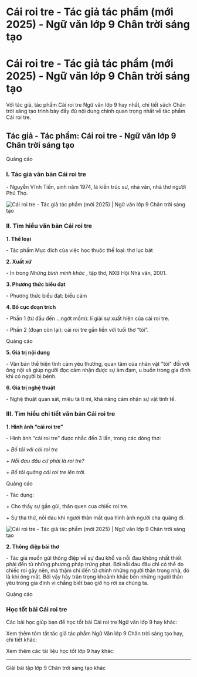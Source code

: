 # Cái roi tre - Tác giả tác phẩm (mới 2025) - Ngữ văn lớp 9 Chân trời sáng tạo

# Cái roi tre - Tác giả tác phẩm (mới 2025) - Ngữ văn lớp 9 Chân trời sáng tạo

Với tác giả, tác phẩm Cái roi tre Ngữ văn lớp 9 hay nhất, chi tiết sách Chân trời sáng tạo trình bày đầy đủ nội dung chính quan trọng nhất về tác phẩm Cái roi tre.

## Tác giả - Tác phẩm: Cái roi tre - Ngữ văn lớp 9 Chân trời sáng tạo

Quảng cáo

### **I. Tác giả văn bản Cái roi tre**

\- Nguyễn Vĩnh Tiến, sinh năm 1974, là kiến trúc sư, nhà văn, nhà thơ người Phú Thọ.

![Cái roi tre - Tác giả tác phẩm \(mới 2025\) | Ngữ văn lớp 9 Chân trời sáng tạo](https://vietjack.com/soan-van-lop-9-ct/images/tac-gia-tac-pham-cai-roi-tre-236298.PNG)

### **II. Tìm hiểu văn bản Cái roi tre**

**1\. Thể loại**

\- Tác phẩm Mục đích của việc học thuộc thể loại: thơ lục bát

**2\. Xuất xứ**

\- In trong _Những bình minh khác_ , tập thơ, NXB Hội Nhà văn, 2001.

**3\. Phương thức biểu đạt**

\- Phương thức biểu đạt: biểu cảm

**4\. Bố cục đoạn trích**

\- Phần 1 (từ đầu đến …ngớt mồm): lí giải sự xuất hiện của cái roi tre.

\- Phần 2 (đoạn còn lại): cái roi tre gắn liền với tuổi thơ “tôi”.

Quảng cáo

**5\. Giá trị nội dung**

\- Văn bản thể hiện tình cảm yêu thương, quan tâm của nhân vật "tôi" đối với ông nội và giúp người đọc cảm nhận được sự ảm đạm, u buồn trong gia đình khi có người bị bệnh.

**6\. Giá trị nghệ thuật**

\- Nghệ thuật quan sát, miêu tả tỉ mỉ, khả năng cảm nhận sự vật tinh tế.

### **III. Tìm hiểu chi tiết văn bản Cái roi tre**

**1\. Hình ảnh “cái roi tre”**

\- Hình ảnh “cái roi tre” được nhắc đến 3 lần, trong các dòng thơ:

\+  _Bố tôi với cái roi tre_

\+  _Nỗi đau đâu cứ phải là roi tre?_

\+  _Bố tôi quăng cái roi tre lên trời._

Quảng cáo

\- Tác dụng:

\+ Cho thấy sự gần gũi, thân quen cua chiếc roi tre.

\+ Sự tha thứ, nỗi đau khi người thân mất qua hình ảnh người cha quăng đi.

![Cái roi tre - Tác giả tác phẩm \(mới 2025\) | Ngữ văn lớp 9 Chân trời sáng tạo](https://vietjack.com/soan-van-lop-9-ct/images/tac-gia-tac-pham-cai-roi-tre-236299.PNG)

**2\. Thông điệp bài thơ**

\- Tác giả muốn gửi thông điệp về sự đau khổ và nỗi đau không nhất thiết phải đến từ những phương pháp trừng phạt. Bởi nỗi đau đâu chỉ có thể do chiếc roi gây nên, mà thậm chí đến từ chính những người thân trong nhà, đó là khi ông mất. Bởi vậy hãy trân trọng khoảnh khắc bên những người thân yêu trong gia đình vì chẳng biết bao giờ họ rời xa chúng ta.

Quảng cáo

### **Học tốt bài Cái roi tre**

Các bài học giúp bạn để học tốt bài Cái roi tre Ngữ văn lớp 9 hay khác:

Xem thêm tóm tắt tác giả tác phẩm Ngữ Văn lớp 9 Chân trời sáng tạo hay, chi tiết khác:

Xem thêm các tài liệu học tốt lớp 9 hay khác:

* * *

Giải bài tập lớp 9 Chân trời sáng tạo khác
